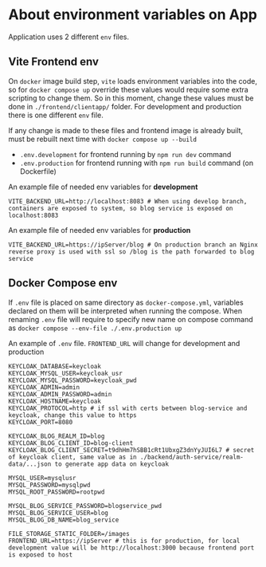# About environment variables on App

Application uses 2 different `env` files.

## Vite Frontend env

On `docker` image build step, `vite` loads environment variables into the code, so for `docker compose up` override these values would require some extra scripting to change them. So in this moment, change these values must be done in `./frontend/clientapp/` folder. For development and production there is one different `env` file.

If any change is made to these files and frontend image is already built, must be rebuilt next time with `docker compose up --build`

- `.env.development` for frontend running by `npm run dev` command
- `.env.production` for frontend running with `npm run build` command (on Dockerfile)

An example file of needed env variables for **development**
```
VITE_BACKEND_URL=http://localhost:8083 # When using develop branch, containers are exposed to system, so blog service is exposed on localhost:8083
```

An example file of needed env variables for **production**
```
VITE_BACKEND_URL=https://ipServer/blog # On production branch an Nginx reverse proxy is used with ssl so /blog is the path forwarded to blog service
```

## Docker Compose env

If `.env` file is placed on same directory as `docker-compose.yml`, variables declared on them will be interpreted when running the compose. When renaming `.env` file will require to specify new name on compose command as `docker compose --env-file ./.env.production up`

An example of `.env` file. `FRONTEND_URL` will change for development and production
```
KEYCLOAK_DATABASE=keycloak
KEYCLOAK_MYSQL_USER=keycloak_usr 
KEYCLOAK_MYSQL_PASSWORD=keycloak_pwd
KEYCLOAK_ADMIN=admin
KEYCLOAK_ADMIN_PASSWORD=admin
KEYCLOAK_HOSTNAME=keycloak
KEYCLOAK_PROTOCOL=http # if ssl with certs between blog-service and keycloak, change this value to https
KEYCLOAK_PORT=8080

KEYCLOAK_BLOG_REALM_ID=blog
KEYCLOAK_BLOG_CLIENT_ID=blog-client
KEYCLOAK_BLOG_CLIENT_SECRET=t9dhHm7hSBB1cRt1UbxgZ3dnYyJUI6L7 # secret of keycloak client, same value as in ./backend/auth-service/realm-data/...json to generate app data on keycloak

MYSQL_USER=mysqlusr
MYSQL_PASSWORD=mysqlpwd
MYSQL_ROOT_PASSWORD=rootpwd

MYSQL_BLOG_SERVICE_PASSWORD=blogservice_pwd
MYSQL_BLOG_SERVICE_USER=blog
MYSQL_BLOG_DB_NAME=blog_service

FILE_STORAGE_STATIC_FOLDER=/images 
FRONTEND_URL=https://ipServer # this is for production, for local development value will be http://localhost:3000 because frontend port is exposed to host
```